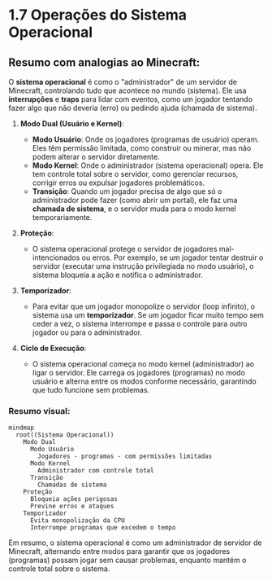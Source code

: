 # 1.7 Operações do Sistema Operacional

## Resumo com analogias ao Minecraft:

O **sistema operacional** é como o "administrador" de um servidor de Minecraft, controlando tudo que acontece no mundo (sistema). Ele usa **interrupções** e **traps** para lidar com eventos, como um jogador tentando fazer algo que não deveria (erro) ou pedindo ajuda (chamada de sistema).

1. **Modo Dual (Usuário e Kernel)**:
   - **Modo Usuário**: Onde os jogadores (programas de usuário) operam. Eles têm permissão limitada, como construir ou minerar, mas não podem alterar o servidor diretamente.
   - **Modo Kernel**: Onde o administrador (sistema operacional) opera. Ele tem controle total sobre o servidor, como gerenciar recursos, corrigir erros ou expulsar jogadores problemáticos.
   - **Transição**: Quando um jogador precisa de algo que só o administrador pode fazer (como abrir um portal), ele faz uma **chamada de sistema**, e o servidor muda para o modo kernel temporariamente.

2. **Proteção**:
   - O sistema operacional protege o servidor de jogadores mal-intencionados ou erros. Por exemplo, se um jogador tentar destruir o servidor (executar uma instrução privilegiada no modo usuário), o sistema bloqueia a ação e notifica o administrador.

3. **Temporizador**:
   - Para evitar que um jogador monopolize o servidor (loop infinito), o sistema usa um **temporizador**. Se um jogador ficar muito tempo sem ceder a vez, o sistema interrompe e passa o controle para outro jogador ou para o administrador.

4. **Ciclo de Execução**:
   - O sistema operacional começa no modo kernel (administrador) ao ligar o servidor. Ele carrega os jogadores (programas) no modo usuário e alterna entre os modos conforme necessário, garantindo que tudo funcione sem problemas.

### Resumo visual:
```mermaid
mindmap
  root((Sistema Operacional))
    Modo Dual
      Modo Usuário
        Jogadores - programas - com permissões limitadas
      Modo Kernel
        Administrador com controle total
      Transição
        Chamadas de sistema
    Proteção
      Bloqueia ações perigosas
      Previne erros e ataques
    Temporizador
      Evita monopolização da CPU
      Interrompe programas que excedem o tempo
```

Em resumo, o sistema operacional é como um administrador de servidor de Minecraft, alternando entre modos para garantir que os jogadores (programas) possam jogar sem causar problemas, enquanto mantém o controle total sobre o sistema.